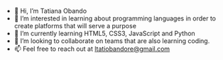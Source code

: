 - 👋 Hi, I’m Tatiana Obando
- 👀 I’m interested in learning about programming languages in order to create platforms that will serve a purpose 
- 🌱 I’m currently learning HTML5, CSS3, JavaScript and Python 
- 💞️ I’m looking to collaborate on teams that are also learning coding.
- 📫 Feel free to reach out at ltatiobandore@gmail.com

<!---
Tatianaob/Tatianaob is a ✨ special ✨ repository because its `README.md` (this file) appears on your GitHub profile.
You can click the Preview link to take a look at your changes.
--->
